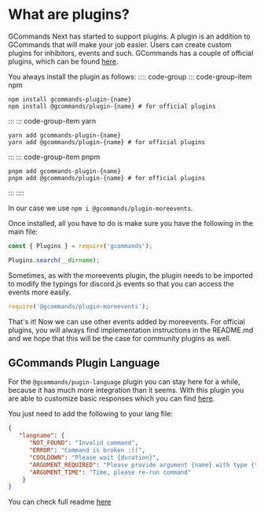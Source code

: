 # What are plugins?

GCommands Next has started to support plugins. A plugin is an addition to GCommands that will make your job easier. Users can create custom plugins for inhibitors, events and such. GCommands has a couple of official plugins, which can be found [here](https://github.com/Garlic-Team/gcommands-addons/).

You always install the plugin as follows:
:::: code-group
::: code-group-item npm

```sh:no-line-numbers
npm install gcommands-plugin-{name}
npm install @gcommands/plugin-{name} # for official plugins 
```

:::
::: code-group-item yarn

```sh:no-line-numbers
yarn add gcommands-plugin-{name}
yarn add @gcommands/plugin-{name} # for official plugins 
```

:::
::: code-group-item pnpm

```sh:no-line-numbers
pnpm add gcommands-plugin-{name}
pnpm add @gcommands/plugin-{name} # for official plugins 
```

:::
::::

In our case we use `npm i @gcommands/plugin-moreevents`.

Once installed, all you have to do is make sure you have the following in the main file:
```js
const { Plugins } = require('gcommands');

Plugins.search(__dirname);
```

Sometimes, as with the moreevents plugin, the plugin needs to be imported to modify the typings for discord.js events so that you can access the events more easily.
```js
require('@gcommands/plugin-moreevents');
```

That's it! Now we can use other events added by moreevents. For official plugins, you will always find implementation instructions in the README.md and we hope that this will be the case for community plugins as well.

## GCommands Plugin Language

For the `@gcommands/pugin-language` plugin you can stay here for a while, because it has much more integration than it seems. With this plugin you are able to customize basic responses which you can find [here](https://github.com/Garlic-Team/gcommands/blob/next/src/responses.json).

You just need to add the following to your lang file:
```json
{
   "langname": {
      "NOT_FOUND": "Invalid command",
      "ERROR": "Command is broken :((",
      "COOLDOWN": "Please wait {duration}",
      "ARGUMENT_REQUIRED": "Please provide argument {name} with type {type}",
      "ARGUMENT_TIME": "Time, please re-run command"
    }
}
```

You can check full readme [here](https://github.com/Garlic-Team/gcommands-addons/blob/master/packages/plugin-language/README.md)